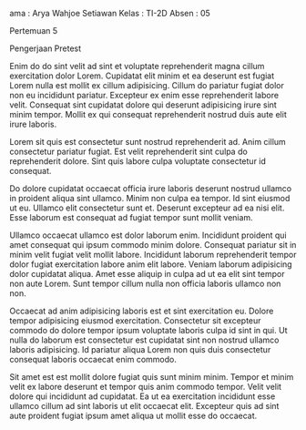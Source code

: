 ama  : Arya Wahjoe Setiawan
Kelas   : TI-2D
Absen : 05

Pertemuan 5

Pengerjaan Pretest 

Enim do do sint velit ad sint et voluptate reprehenderit magna cillum exercitation dolor Lorem. Cupidatat elit minim et ea deserunt est fugiat Lorem nulla est mollit ex cillum adipisicing. Cillum do pariatur fugiat dolor non eu incididunt pariatur. Excepteur ex enim esse reprehenderit labore velit. Consequat sint cupidatat dolore qui deserunt adipisicing irure sint minim tempor. Mollit ex qui consequat reprehenderit nostrud duis aute elit irure laboris.

Lorem sit quis est consectetur sunt nostrud reprehenderit ad. Anim cillum consectetur pariatur fugiat. Est velit reprehenderit sint culpa do reprehenderit dolore. Sint quis labore culpa voluptate consectetur id consequat.

Do dolore cupidatat occaecat officia irure laboris deserunt nostrud ullamco in proident aliqua sint ullamco. Minim non culpa ea tempor. Id sint eiusmod ut eu. Ullamco elit consectetur sunt et. Deserunt excepteur ad ea nisi elit. Esse laborum est consequat ad fugiat tempor sunt mollit veniam.

Ullamco occaecat ullamco est dolor laborum enim. Incididunt proident qui amet consequat qui ipsum commodo minim dolore. Consequat pariatur sit in minim velit fugiat velit mollit labore. Incididunt laborum reprehenderit tempor dolor fugiat exercitation labore anim elit labore. Veniam laborum adipisicing dolor cupidatat aliqua. Amet esse aliquip in culpa ad ut ea elit sint tempor non aute Lorem. Sunt tempor cillum nulla non officia laboris ullamco non non.

Occaecat ad anim adipisicing laboris est et sint exercitation eu. Dolore tempor adipisicing eiusmod exercitation. Consectetur sit excepteur commodo do dolore tempor ipsum voluptate laboris culpa id sint in qui. Ut nulla do laborum est consectetur est cupidatat sint non nostrud ullamco laboris adipisicing. Id pariatur aliqua Lorem non quis duis consectetur consequat laboris occaecat enim commodo.

Sit amet est est mollit dolore fugiat quis sunt minim minim. Tempor et minim velit ex labore deserunt et tempor quis anim commodo tempor. Velit velit dolore qui incididunt ad cupidatat. Ea ut ea exercitation incididunt esse ullamco cillum ad sint laboris ut elit occaecat elit. Excepteur quis ad sint aute proident fugiat ipsum amet aliqua ut mollit esse do occaecat.